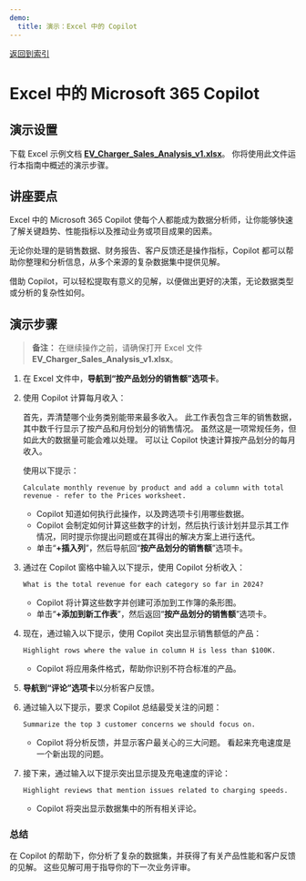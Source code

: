 ```yaml
---
demo:
  title: 演示：Excel 中的 Copilot
---
```


[返回到索引](https://microsoftlearning.github.io/MS-4012-Microsoft-Copilot-Web-Based-Interactive-Experience-for-Executives/)

# Excel 中的 Microsoft 365 Copilot

## 演示设置

下载 Excel 示例文档 [**EV_Charger_Sales_Analysis_v1.xlsx**](https://github.com/MicrosoftLearning/MS-4012-Microsoft-Copilot-Web-Based-Interactive-Experience-for-Executives/raw/refs/heads/master/Resourcefiles/EV_Charger_Sales_Analysis_v1.xlsx)。 你将使用此文件运行本指南中概述的演示步骤。


## 讲座要点

Excel 中的 Microsoft 365 Copilot 使每个人都能成为数据分析师，让你能够快速了解关键趋势、性能指标以及推动业务或项目成果的因素。

无论你处理的是销售数据、财务报告、客户反馈还是操作指标，Copilot 都可以帮助你整理和分析信息，从多个来源的复杂数据集中提供见解。

借助 Copilot，可以轻松提取有意义的见解，以便做出更好的决策，无论数据类型或分析的复杂性如何。

## 演示步骤

> **备注：** 在继续操作之前，请确保打开 Excel 文件 **EV_Charger_Sales_Analysis_v1.xlsx**。

1. 在 Excel 文件中，**导航到“按产品划分的销售额”选项卡**。

1. 使用 Copilot 计算每月收入：  

   首先，弄清楚哪个业务类别能带来最多收入。 此工作表包含三年的销售数据，其中数千行显示了按产品和月份划分的销售情况。 虽然这是一项常规任务，但如此大的数据量可能会难以处理。 可以让 Copilot 快速计算按产品划分的每月收入。

   使用以下提示：

   ```text
   Calculate monthly revenue by product and add a column with total revenue - refer to the Prices worksheet.
   ```
    - Copilot 知道如何执行此操作，以及跨选项卡引用哪些数据。 
    - Copilot 会制定如何计算这些数字的计划，然后执行该计划并显示其工作情况，同时提示你提出问题或在其得出的解决方案上进行迭代。
    - 单击“**+插入列**”，然后导航回“**按产品划分的销售额**”选项卡。
   

1. 通过在 Copilot 窗格中输入以下提示，使用 Copilot 分析收入：

    ```text
    What is the total revenue for each category so far in 2024?
    ```

    - Copilot 将计算这些数字并创建可添加到工作簿的条形图。
    - 单击“**+添加到新工作表**”，然后返回“**按产品划分的销售额**”选项卡。

1. 现在，通过输入以下提示，使用 Copilot 突出显示销售额低的产品：

    ```text
    Highlight rows where the value in column H is less than $100K.
    ```

    - Copilot 将应用条件格式，帮助你识别不符合标准的产品。

1. **导航到“评论”选项卡**以分析客户反馈。

1. 通过输入以下提示，要求 Copilot 总结最受关注的问题：

    ```text
    Summarize the top 3 customer concerns we should focus on.
    ```

    - Copilot 将分析反馈，并显示客户最关心的三大问题。 看起来充电速度是一个新出现的问题。

1. 接下来，通过输入以下提示突出显示提及充电速度的评论：

    ```text
    Highlight reviews that mention issues related to charging speeds.
    ```

    - Copilot 将突出显示数据集中的所有相关评论。

### 总结

在 Copilot 的帮助下，你分析了复杂的数据集，并获得了有关产品性能和客户反馈的见解。 这些见解可用于指导你的下一次业务评审。
